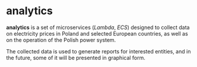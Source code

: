 # analytics

**analytics** is a set of microservices (*Lambda*, *ECS*) designed to collect data on electricity prices in Poland and selected European countries, as well as on the operation of the Polish power system.

The collected data is used to generate reports for interested entities, and in the future, some of it will be presented in graphical form.
